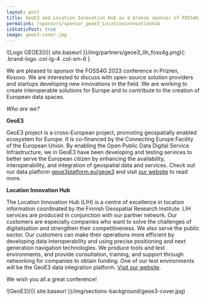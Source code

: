 ```yaml
---
layout: post
title: GeoE3 and Location Innovation Hub as a bronze sponsor of FOSS4G 2023
permalink: /sponsors/sponsor_geoe3_Locationinnovationhub
isStaticPost: true
image: geoe3-cover.jpg
---
```


![Logo GEOE3]({{ site.baseurl }}/img/partners/geoe3_lih_foss4g.png){: .brand-logo .col-lg-4 .col-sm-6 }

We are pleased to sponsor the FOSS4G 2023 conference in Prizren, Kosovo. We are interested to discuss with open-source solution providers and startups developing new innovations in the field. We are working to create interoperable solutions for Europe and to contribute to the creation of European data spaces.

_Who are we?_

**GeoE3**

GeoE3 project is a cross-European project, promoting geospatially enabled ecosystem for Europe. It is co-financed by the Connecting Europe Facility of the European Union. By enabling the Open Public Data Digital Service Infrastructure, we in GeoE3 have been developing and testing services to better serve the European citizen by enhancing the availability, interoperability, and integration of geospatial data and services. Check out our data platform [geoe3platform.eu/geoe3](https://geoe3platform.eu/geoe3/) and visit [our website](https://geoe3.eu/) to read more.

**Location Innovation Hub**

The Location Innovation Hub (LIH) is a centre of excellence in location information coordinated by the Finnish Geospatial Research Institute. LIH services are produced in conjunction with our partner network. Our customers are especially companies who want to solve the challenges of digitalisation and strengthen their competitiveness. We also serve the public sector. Our customers can make their operations more efficient by developing data interoperability and using precise positioning and next generation navigation technologies. We produce tools and test environments, and provide consultation, training, and support through networking for companies to obtain funding. One of our test environments will be the GeoE3 data integration platform. [Visit our website](https://www.locationinnovationhub.eu/).

We wish you all a great conference!

![GeoE3]({{ site.baseurl }}/img/sections-background/geoe3-cover.jpg)
